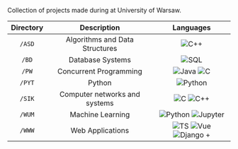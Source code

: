Collection of projects made during at University of Warsaw.

| Directory | Description | Languages |
|:---------:|:-----------:|:---------:|
| `/ASD` | Algorithms and Data Structures | ![C++](https://cdn.jsdelivr.net/gh/devicons/devicon/icons/cplusplus/cplusplus-original.svg) |
| `/BD` | Database Systems | ![SQL](https://cdn.jsdelivr.net/gh/devicons/devicon/icons/mysql/mysql-original.svg) |
| `/PW` | Concurrent Programming | ![Java](https://cdn.jsdelivr.net/gh/devicons/devicon/icons/java/java-original.svg) ![C](https://cdn.jsdelivr.net/gh/devicons/devicon/icons/c/c-original.svg) |
| `/PYT` | Python | ![Python](https://cdn.jsdelivr.net/gh/devicons/devicon/icons/python/python-original.svg) |
| `/SIK` | Computer networks and systems | ![C](https://cdn.jsdelivr.net/gh/devicons/devicon/icons/c/c-original.svg) ![C++](https://cdn.jsdelivr.net/gh/devicons/devicon/icons/cplusplus/cplusplus-original.svg) |
| `/WUM` | Machine Learning | ![Python](https://cdn.jsdelivr.net/gh/devicons/devicon/icons/python/python-original.svg) ![Jupyter](https://cdn.jsdelivr.net/gh/devicons/devicon/icons/jupyter/jupyter-original.svg) |
| `/WWW` | Web Applications | ![TS](https://cdn.jsdelivr.net/gh/devicons/devicon/icons/typescript/typescript-original.svg) ![Vue](https://cdn.jsdelivr.net/gh/devicons/devicon/icons/vuejs/vuejs-original.svg) ![Django](https://cdn.jsdelivr.net/gh/devicons/devicon/icons/django/django-plain.svg) + |